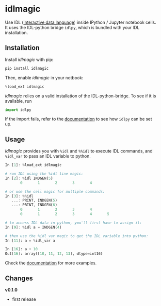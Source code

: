 # idlmagic

Use IDL ([interactive data language](https://www.harrisgeospatial.com/SoftwareTechnology/IDL.aspx)) inside IPython / Jupyter notebook cells. It uses the IDL-python bridge `idlpy`, which is bundled with your IDL installation.


## Installation


Install *idlmagic* with pip:

``` bash
pip install idlmagic
```

Then, enable *idlmagic* in your notbook:
``` python
%load_ext idlmagic
```

*idlmagic* relies on a valid installation of the IDL-python-bridge. To see if it is available, run
``` python
import idlpy
```
If the import fails, refer to the [documentation](https://r4lv.github.io/ipython-idlmagic) to see how `idlpy` can be set up.


## Usage

*idlmagic* provides you with `%idl` and `%%idl` to execute IDL commands, and `%idl_var` to pass an IDL variable to python.

``` python
In [1]: %load_ext idlmagic

# run IDL using the %idl line magic:
In [2]: %idl INDGEN(5)
       0       1       2       3       4

# or use the cell magic for multiple commands:
In [3]: %%idl
   ...: PRINT, INDGEN(5)
   ...: PRINT, INDGEN(6)
       0       1       2       3       4
       0       1       2       3       4       5

# to access IDL data in python, you'll first have to assign it:
In [9]: %idl a = INDGEN(4)

# then use the %idl_var magic to get the IDL variable into python:
In [11]: a = %idl_var a

In [16]: a + 10
Out[16]: array([10, 11, 12, 13], dtype=int16)
```

Check the [documentation](https://r4lv.github.io/ipython-idlmagic) for more examples.


## Changes

**v0.1.0**

- first release